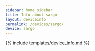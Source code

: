 ```yaml
---
sidebar: home_sidebar
title: Info about sargo
layout: deviceinfo
permalink: /devices/sargo/
device: sargo
---
```

{% include templates/device_info.md %}
